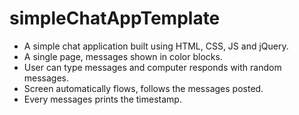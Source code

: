 # simpleChatAppTemplate

- A simple chat application built using HTML, CSS, JS and jQuery. 
- A single page, messages shown in color blocks. 
- User can type messages and computer responds with random messages. 
- Screen automatically flows, follows the messages posted. 
- Every messages prints the timestamp.
